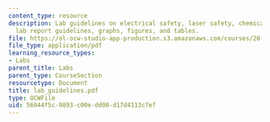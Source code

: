 ```yaml
---
content_type: resource
description: Lab guidelines on electrical safety, laser safety, chemical safety, biosafety,
  lab report guidelines, graphs, figures, and tables.
file: https://ol-ocw-studio-app-production.s3.amazonaws.com/courses/20-309-biological-engineering-ii-instrumentation-and-measurement-fall-2006/56044f5c9893c00edd00d17d4113c7ef_lab_guidelines.pdf
file_type: application/pdf
learning_resource_types:
- Labs
parent_title: Labs
parent_type: CourseSection
resourcetype: Document
title: lab_guidelines.pdf
type: OCWFile
uid: 56044f5c-9893-c00e-dd00-d17d4113c7ef
---
```

